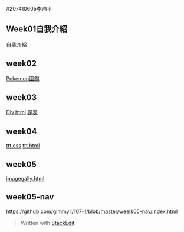 #207410605李浩平
## Week01自我介紹
[自我介紹](https://github.com/gimmyli/107-1/blob/master/w01/inteo.html)
## week02
[Pokemon圖鑑](https://github.com/gimmyli/107-1/blob/master/week02/w02/table.html)
## week03
[Div.html](https://github.com/gimmyli/107-1/blob/master/week03/div.html)
[課表](https://github.com/gimmyli/107-1/blob/master/week03/intor.html)
## week04
[ttt.css](https://github.com/gimmyli/107-1/blob/master/week04/ttt.css)
[ttt.html](https://github.com/gimmyli/107-1/blob/master/week04/ttt.html)
## week05
[imagegally.html](https://github.com/gimmyli/107-1/blob/master/week05/imagegallery.html)
## week05-nav
https://github.com/gimmyli/107-1/blob/master/weelk05-nav/index.html
> Written with [StackEdit](https://stackedit.io/).
<!--stackedit_data:
eyJoaXN0b3J5IjpbMTk3MDM2MzM3OSw0MTg5NzE0MzYsLTIxMD
UzNDY0NTBdfQ==
-->